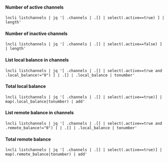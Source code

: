 #### Number of active channels
```
lncli listchannels | jq '[ .channels | .[] | select(.active==true) ] | length'
```
#### Number of inactive channels
```
lncli listchannels | jq '[ .channels | .[] | select(.active==false) ] | length'
```
#### List local balance in channels
```
lncli listchannels | jq '[ .channels | .[] | select(.active==true and .local_balance!="0") ] | .[] | .local_balance | tonumber'
```
#### Total local balance
```
lncli listchannels | jq '[ .channels | .[] | select(.active==true)] | map(.local_balance|tonumber) | add'
```
#### List remote balance in channels
```
lncli listchannels | jq '[ .channels | .[] | select(.active==true and .remote_balance!="0") ] | .[] | .local_balance | tonumber'
```
#### Total remote balance
```
lncli listchannels | jq '[ .channels | .[] | select(.active==true)] | map(.remote_balance|tonumber) | add'
```
